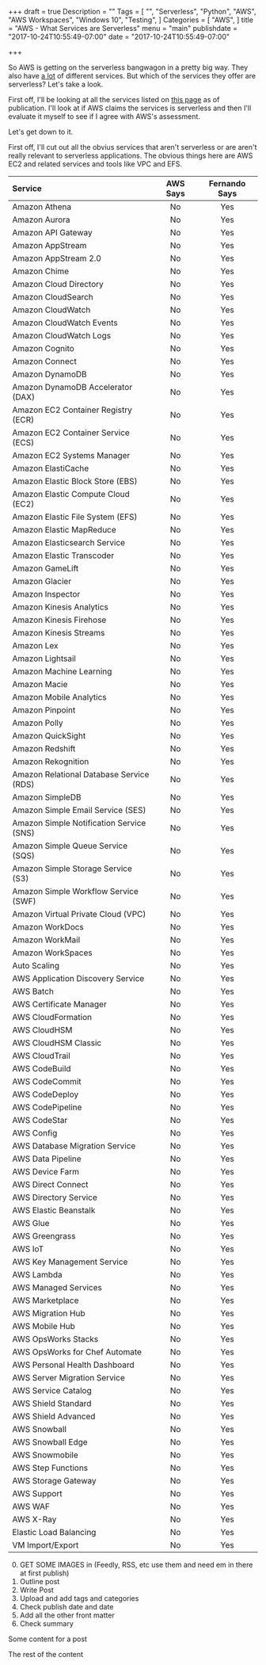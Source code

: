 +++
draft = true
Description = ""
Tags = [
  "",
  "Serverless",
  "Python",
  "AWS",
  "AWS Workspaces",
  "Windows 10",
  "Testing",
]
Categories = [
  "AWS",
]
title = "AWS - What Services are Serverless"
menu = "main"
publishdate = "2017-10-24T10:55:49-07:00"
date = "2017-10-24T10:55:49-07:00"

+++

So AWS is getting on the serverless bangwagon in a pretty big way. They also have [a lot]() of different services. But which of the services they offer are serverless? Let's take a look.

First off, I'll be looking at all the services listed on [this page](https://aws.amazon.com/about-aws/global-infrastructure/regional-product-services/) as of publication. I'll look at if AWS claims the services is serverless and then I'll evaluate it myself to see if I agree with AWS's assessment.

Let's get down to it.


First off, I'll cut out all the obvius services that aren't serverless or are aren't really relevant to serverless applications. The obvious things here are AWS EC2 and related services and tools like VPC and EFS. 

|Service|AWS Says|Fernando Says|
|:-----|:-----:|:-----:|
|Amazon Athena| No|Yes|
|Amazon Aurora| No | Yes|
|Amazon API Gateway| No | Yes|
|Amazon AppStream| No | Yes|
|Amazon AppStream 2.0| No | Yes|
|Amazon Chime| No | Yes|
|Amazon Cloud Directory| No | Yes|
|Amazon CloudSearch | No | Yes|
|Amazon CloudWatch| No | Yes|
|Amazon CloudWatch Events| No | Yes|
|Amazon CloudWatch Logs| No | Yes|
|Amazon Cognito| No | Yes|
|Amazon Connect| No | Yes|
|Amazon DynamoDB| No | Yes|
|Amazon DynamoDB Accelerator (DAX)| No | Yes|
|Amazon EC2 Container Registry (ECR)| No | Yes|
|Amazon EC2 Container Service (ECS)| No | Yes|
|Amazon EC2 Systems Manager| No | Yes|
|Amazon ElastiCache| No | Yes|
|Amazon Elastic Block Store (EBS)| No | Yes|
|Amazon Elastic Compute Cloud (EC2)| No | Yes|
|Amazon Elastic File System (EFS)| No | Yes|
|Amazon Elastic MapReduce| No | Yes|
|Amazon Elasticsearch Service| No | Yes|
|Amazon Elastic Transcoder| No | Yes|
|Amazon GameLift | No | Yes|
|Amazon Glacier | No | Yes|
|Amazon Inspector| No | Yes|
|Amazon Kinesis Analytics| No | Yes|
|Amazon Kinesis Firehose| No | Yes|
|Amazon Kinesis Streams| No | Yes|
|Amazon Lex | No | Yes|
|Amazon Lightsail| No | Yes|
|Amazon Machine Learning| No | Yes|
|Amazon Macie | No | Yes|
|Amazon Mobile Analytics| No | Yes|
|Amazon Pinpoint| No | Yes|
|Amazon Polly| No | Yes|
|Amazon QuickSight| No | Yes|
|Amazon Redshift| No | Yes|
|Amazon Rekognition| No | Yes|
|Amazon Relational Database Service (RDS)| No | Yes|
|Amazon SimpleDB | No | Yes|
|Amazon Simple Email Service (SES) | No | Yes|
|Amazon Simple Notification Service (SNS)| No | Yes|
|Amazon Simple Queue Service (SQS)| No | Yes|
|Amazon Simple Storage Service (S3)| No | Yes|
|Amazon Simple Workflow Service (SWF)| No | Yes|
|Amazon Virtual Private Cloud (VPC)| No | Yes|
|Amazon WorkDocs| No | Yes|
|Amazon WorkMail| No | Yes|
|Amazon WorkSpaces| No | Yes|
|Auto Scaling| No | Yes|
|AWS Application Discovery Service| No | Yes|
|AWS Batch| No | Yes|
|AWS Certificate Manager| No | Yes|
|AWS CloudFormation| No | Yes|
|AWS CloudHSM| No | Yes|
|AWS CloudHSM Classic| No | Yes|
|AWS CloudTrail| No | Yes|
|AWS CodeBuild| No | Yes|
|AWS CodeCommit| No | Yes|
|AWS CodeDeploy| No | Yes|
|AWS CodePipeline| No | Yes|
|AWS CodeStar| No | Yes|
|AWS Config| No | Yes|
|AWS Database Migration Service| No | Yes|
|AWS Data Pipeline| No | Yes|
|AWS Device Farm| No | Yes|
|AWS Direct Connect| No | Yes|
|AWS Directory Service| No | Yes|
|AWS Elastic Beanstalk| No | Yes|
|AWS Glue| No | Yes|
|AWS Greengrass| No | Yes|
|AWS IoT| No | Yes|
|AWS Key Management Service| No | Yes|
|AWS Lambda| No | Yes|
|AWS Managed Services| No | Yes|
|AWS Marketplace| No | Yes|
|AWS Migration Hub| No | Yes|
|AWS Mobile Hub| No | Yes|
|AWS OpsWorks Stacks| No | Yes|
|AWS OpsWorks for Chef Automate| No | Yes|
|AWS Personal Health Dashboard| No | Yes|
|AWS Server Migration Service| No | Yes|
|AWS Service Catalog | No | Yes|
|AWS Shield Standard| No | Yes|
|AWS Shield Advanced| No | Yes|
|AWS Snowball| No | Yes|
|AWS Snowball Edge| No | Yes|
|AWS Snowmobile| No | Yes|
|AWS Step Functions| No | Yes|
|AWS Storage Gateway| No | Yes|
|AWS Support| No | Yes|
|AWS WAF| No | Yes|
|AWS X-Ray | No | Yes|
|Elastic Load Balancing| No | Yes|
|VM Import/Export| No | Yes|

0. GET SOME IMAGES in (Feedly, RSS, etc use them and need em in there at first publish)
1. Outline post
2. Write Post
3. Upload and add tags and categories
4. Check publish date and date
5. Add all the other front matter
6. Check summary


Some content for a post
<!--more-->

The rest of the content